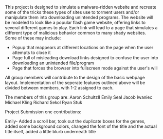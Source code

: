 
This project is designed to simulate a malware-ridden website and recreate some of the tricks these types of sites use to torment users and/or manipulate them into downloading unintended programs. The website will be modeled to look like a popular flash game website, offering links to several different games to play. Each link will lead to a page that simulates a different type of malicious behavior common to many shady websites. Some of these may include:

- Popup that reappears at different locations on the page when the user attempts to close it
- Page full of misleading download links designed to confuse the user into downloading an unintended file/program
- Page that forces the browser into fullscreen mode against the user's will

All group members will contribute to the design of the basic webpage layout. Implementation of the seperate features outlined above will be divided between members, with 1-2 assigned to each.

The members of this group are:
Aaron SchultzII 
Emily Seal 
Jacob Iwaniec 
Michael Kling
Richard Sekol
Ryan Stuk

Project Submission one contributions:

Emily- Added a scroll bar, took out the duplicate boxes for the genres, added some background colors, changed the font of the title and the actual title itself, added a little blurb underneath title
